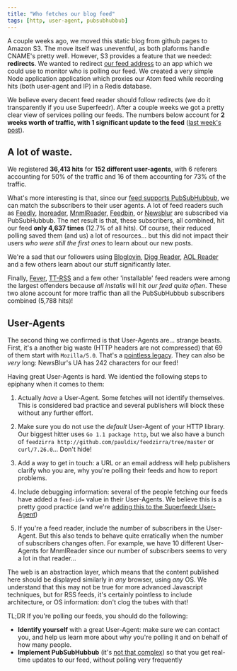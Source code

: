 ```yaml
---
title: "Who fetches our blog feed"
tags: [http, user-agent, pubsubhubbub]
---
```


A couple weeks ago, we moved this static blog from github pages to Amazon S3. The move itself was uneventful, as both plaforms handle CNAME's pretty well. However, S3 provides a feature that we needed: **redirects**. We wanted to redirect [our feed address](http://blog.superfeedr.com/atom.xml) to an app which we could use to monitor who is polling our feed. We created a very simple Node application application which proxies our Atom feed while recording hits (both user-agent and IP) in a Redis database.

We believe every decent feed reader should follow redirects (we do it transparently if you use Superfeedr). After a couple weeks we got a pretty clear view of services polling our feeds. The numbers below account for **2 weeks worth of traffic, with 1 significant update to the feed** ([last week's post](http://blog.superfeedr.com/inoreader-superfeedr/)).

## A lot of waste.

We registered **36,413 hits** for **152 different user-agents**, with 6 referers accounting for 50% of the traffic and 16 of them accounting for 73% of the traffic. 

What's more interesting is that, since our [feed supports PubSubHubbub](http://pubsubhubbub.superfeedr.com/), we can match the subscribers to their user agents. A lot of feed readers such as [Feedly](http://feedly.com/i/welcome), [Inoreader](http://www.inoreader.com/), [MnmlReader](https://minimalreader.com/), [Feedbin](https://feedbin.com/), or [Newsblur](http://newsblur.com/) are subscribed via PubSubHubbub. The net result is that, these subscribers, all combined, hit our feed **only 4,637 times** (12.7% of all hits). Of course, their reduced polling saved them (and us) a lot of resources... but this did not impact their users *who were still the first ones* to learn about our new posts.

We're a sad that our followers using [Bloglovin](http://www.bloglovin.com/), [Digg Reader](http://digg.com/reader), [AOL Reader](http://reader.aol.com/) and a few others learn about our stuff significantly later.

Finally, [Fever](http://feedafever.com/), [TT-RSS](http://tt-rss.org/redmine/projects/tt-rss/wiki) and a few other 'installable' feed readers were among the largest offenders because *all installs* will hit *our feed quite often*. These two alone account for more traffic than all the PubSubHubbub subscribers combined (5,788 hits)!

## User-Agents 

The second thing we confirmed is that User-Agents are... strange beasts. First, it's a another big waste (HTTP headers are not compressed) that 69 of them start with `Mozilla/5.0`. That's a [pointless legacy](http://webaim.org/blog/user-agent-string-history/). They can also be *very* long: NewsBlur's UA has 242 characters for our feed!

Having great User-Agents is hard. We identied the following steps to epiphany when it comes to them:

1. Actually *have* a User-Agent. Some fetches will not identify themselves. This is considered bad practice and several publishers will block these without any further effort.

2. Make sure you do not use the *default* User-Agent of your HTTP library. Our biggest hitter uses `Go 1.1 package http`, but we also have a bunch of `feedzirra http://github.com/pauldix/feedzirra/tree/master` or `curl/7.26.0`... Don't hide!

3. Add a way to get in touch: a URL or an email address will help publishers clarify who you are, why you're polling their feeds and how to report problems.

4. Include debugging information: several of the people fetching our feeds have added a `feed-id=` value in their User-Agents. We believe this is a pretty good practice (and we're [adding this to the Superfeedr User-Agent](https://github.com/superfeedr/documentation/issues/59))

5. If you're a feed reader, include the number of subscribers in the User-Agent. But this also tends to behave quite erratically when the number of subscribers changes often. For example, we have 10 different User-Agents for MnmlReader since our number of subscribers seems to very a lot in that reader...

The web is an abstraction layer, which means that the content published here should be displayed similarly in *any* browser, using *any* OS. We understand that this may not be true for more advanced Javascript techniques, but for RSS feeds, it's certainly pointless to include architecture, or OS information: don't clog the tubes with that!

TL;DR If you're polling our feeds, you should do the following:

* **Identify yourself** with a great User-Agent: make sure we can contact you, and help us learn more about why you're polling it and on behalf of how many people.
* **Implement PubSubHubbub** (it's [not that complex](http://stackoverflow.com/a/3847385/73987)) so that you get real-time updates to our feed, without polling very frequently

